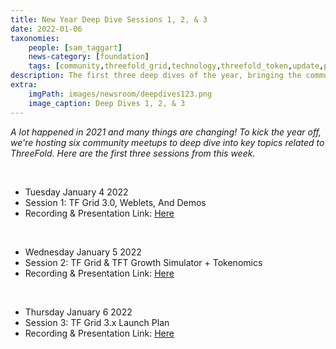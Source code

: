 ```yaml
---
title: New Year Deep Dive Sessions 1, 2, & 3
date: 2022-01-06
taxonomies:
    people: [sam_taggart]
    news-category: [foundation]
    tags: [community,threefold_grid,technology,threefold_token,update,peer_to_peer]
description: The first three deep dives of the year, bringing the community up to speed on all things ThreeFold.
extra:
    imgPath: images/newsroom/deepdives123.png
    image_caption: Deep Dives 1, 2, & 3
---
```



*A lot happened in 2021 and many things are changing! To kick the year off, we're hosting six community meetups to deep dive into key topics related to ThreeFold. Here are the first three sessions from this week.*

<br/>

- Tuesday January 4 2022
- Session 1: TF Grid 3.0, Weblets, And Demos
- Recording & Presentation Link: [Here](https://forum.threefold.io/t/tf-deep-dive-session-1-tf-grid-3-weblets-demos/1673/3)

<br/>

- Wednesday January 5 2022
- Session 2: TF Grid & TFT Growth Simulator + Tokenomics
- Recording & Presentation Link: [Here](https://forum.threefold.io/t/tf-deep-dive-session-2-tf-grid-tft-growth-simulator-tokenomics/1682/2)

<br/>

- Thursday January 6 2022
- Session 3: TF Grid 3.x Launch Plan
- Recording & Presentation Link: [Here](https://forum.threefold.io/t/tf-deep-dive-session-3-tf-grid-3-x-launch-plan/1694)